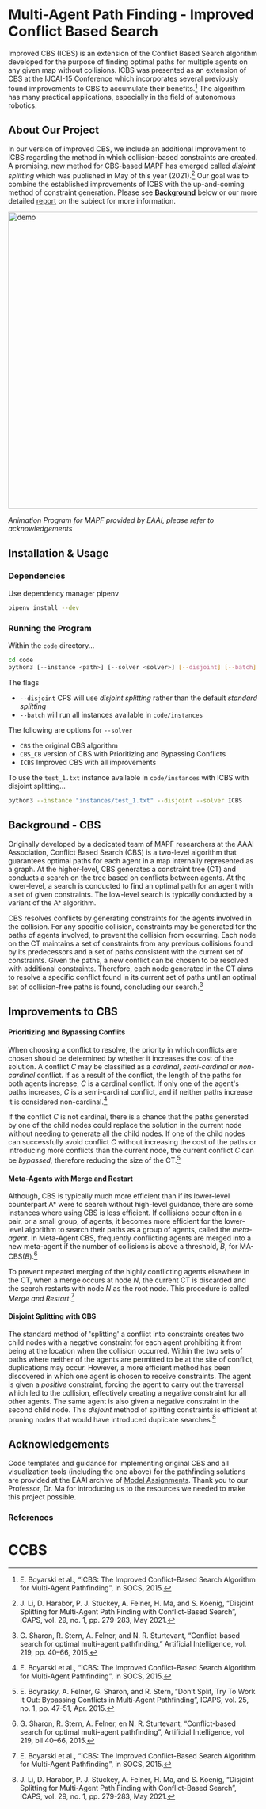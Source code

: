 # Multi-Agent Path Finding - Improved Conflict Based Search 

Improved CBS (ICBS) is an extension of the Conflict Based Search algorithm developed for the purpose of finding optimal paths for multiple agents on any given map without collisions. ICBS was presented as an extension of CBS at the IJCAI-15 Conference which incorporates several previously found improvements to CBS to accumulate their benefits.[^1] The algorithm has many practical applications, especially in the field of autonomous robotics. 

## About Our Project ##
In our version of improved CBS, we include an additional improvement to ICBS regarding the method in which collision-based constraints are created. A promising, new method for CBS-based MAPF has emerged called *disjoint splitting* which was published in May of this year (2021).[^2] Our goal was to combine the established improvements of ICBS with the up-and-coming method of constraint generation. Please see <a href="#background"><strong>Background</strong></a> below or our more detailed [report](final_report.pdf) on the subject for more information.

<!-- ![demo instance](code/demo/fig21.gif) -->
<img src="code/demo/fig21.gif" alt="demo" width="600"/>

*Animation Program for MAPF provided by EAAI, please refer to acknowledgements*


## Installation & Usage ##
### Dependencies ###
Use dependency manager pipenv
```bash
pipenv install --dev
```
### Running the Program ###
Within the `code` directory...
```bash
cd code
python3 [--instance <path>] [--solver <solver>] [--disjoint] [--batch]
```
The flags
* `--disjoint` CPS will use *disjoint splitting* rather than the default *standard splitting*
* `--batch` will run all instances available in `code/instances`

The following are options for `--solver`
* `CBS` the original CBS algorithm
* `CBS_CB` version of CBS with Prioritizing and Bypassing Conflicts
* `ICBS` Improved CBS with all improvements

To use the `test_1.txt` instance available in `code/instances` with ICBS with disjoint splitting...
```bash
python3 --instance "instances/test_1.txt" --disjoint --solver ICBS
```
<a name="background"></a>
## Background - CBS ##
Originally developed by a dedicated team of MAPF researchers at the AAAI Association, Conflict Based Search (CBS) is a two-level algorithm that guarantees optimal paths for each agent in a map internally represented as a graph. At the higher-level, CBS generates a constraint tree (CT) and conducts a search on the tree based on conflicts between agents. At the lower-level, a search is conducted to find an optimal path for an agent with a set of given constraints. The low-level search is typically conducted by a variant of the A* algorithm.

CBS resolves conflicts by generating constraints for the agents involved in the collision. For any specific collision, constraints may be generated for the paths of agents involved, to prevent the collision from occurring. Each node on the CT maintains a set of constraints from any previous collisions found by its predecessors and a set of paths consistent with the current set of constraints. Given the paths, a new conflict can be chosen to be resolved with additional constraints. Therefore, each node generated in the CT aims to resolve a specific conflict found in its current set of paths until an optimal set of collision-free paths is found, concluding our search.[^3]

## Improvements to CBS ##

#### Prioritizing and Bypassing Conflits ####
When choosing a conflict to resolve, the priority in which conflicts are chosen should be determined by whether it increases the cost of the solution. A conflict *C* may be classified as a *cardinal*, *semi-cardinal* or *non-cardinal* conflict. If as a result of the conflict, the length of the paths for both agents increase, *C* is a cardinal conflict. If only one of the agent's paths increases, *C* is a semi-cardinal conflict, and if neither paths increase it is considered non-cardinal.[^1]


If the conflict *C* is not cardinal, there is a chance that the paths generated by one of the child nodes could replace the solution in the current node without needing to generate all the child nodes. If one of the child nodes can successfully avoid conflict *C* without increasing the cost of the paths or introducing more conflicts than the current node, the current conflict *C* can be *bypassed*, therefore reducing the size of the CT.[^4]

#### Meta-Agents with Merge and Restart ####
Although, CBS is typically much more efficient than if its lower-level counterpart A* were to search without high-level guidance, there are some instances where using CBS is less efficient. If collisions occur often in a pair, or a small group, of agents, it becomes more efficient for the lower-level algorithm to search their paths as a group of agents, called the *meta-agent*. In Meta-Agent CBS, frequently conflicting agents are merged into a new meta-agent if the number of collisions is above a threshold, *B*, for MA-CBS(*B*).[^5]

To prevent repeated merging of the highly conflicting agents elsewhere in the CT, when a merge occurs at node *N*, the current CT is discarded and the search restarts with node *N* as the root node. This procedure is called *Merge and Restart*.[^1]

#### Disjoint Splitting with CBS ####
The standard method of 'splitting' a conflict into constraints creates two child nodes with a negative constraint for each agent prohibiting it from being at the location when the collision occurred. Within the two sets of paths where neither of the agents are permitted to be at the site of conflict, duplications may occur. However, a more efficient method has been discovered in which one agent is chosen to receive constraints. The agent is given a *positive* constraint, forcing the agent to carry out the traversal which led to the collision, effectively creating a negative constraint for all other agents. The same agent is also given a negative constraint in the second child node. This *disjoint* method of splitting constraints is efficient at pruning nodes that would have introduced duplicate searches.[^2]

## Acknowledgements
Code templates and guidance for implementing original CBS and all visualization tools (including the one above) for the pathfinding solutions are provided at the EAAI archive of [Model Assignments](http://modelai.gettysburg.edu/). Thank you to our Professor, Dr. Ma for introducing us to the resources we needed to make this project possible.

### References ###

[^1]:	E. Boyarski et al., “ICBS: The Improved Conflict-Based Search Algorithm for Multi-Agent Pathfinding”, in SOCS, 2015.
[^2]: J. Li, D. Harabor, P. J. Stuckey, A. Felner, H. Ma, and S. Koenig, “Disjoint Splitting for Multi-Agent Path Finding with Conflict-Based Search”, ICAPS, vol. 29, no. 1, pp. 279-283, May 2021.

[^3]: G. Sharon, R. Stern, A. Felner, and N. R. Sturtevant, “Conflict-based search for optimal multi-agent pathfinding,” Artificial Intelligence, vol. 219, pp. 40–66, 2015.

[^4]: E. Boyrasky, A. Felner, G. Sharon, and R. Stern, “Don’t Split, Try To Work It Out: Bypassing Conflicts in Multi-Agent Pathfinding”, ICAPS, vol. 25, no. 1, pp. 47-51, Apr. 2015.

[^5]: G. Sharon, R. Stern, A. Felner, en N. R. Sturtevant, “Conflict-based search for optimal multi-agent pathfinding”, Artificial Intelligence, vol 219, bll 40–66, 2015.
# CCBS
